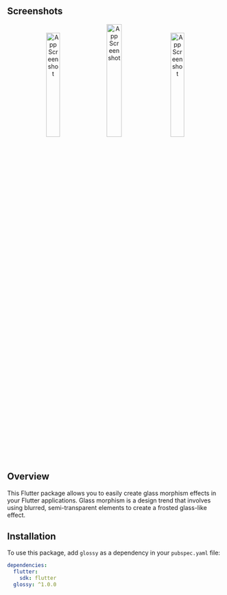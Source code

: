 ## Screenshots
<p align="center">
<img src="https://firebasestorage.googleapis.com/v0/b/gamaru-mobile-app.appspot.com/o/Screenshot_20240210-130534_Gamaru~2.png?alt=media&token=59cf2608-4e4e-47c2-99b2-8efd76c44fe7" alt="App Screenshot" style="width: 25%; margin-right: 10px;">
  <img src="https://firebasestorage.googleapis.com/v0/b/gamaru-mobile-app.appspot.com/o/Screenshot%20from%202024-02-10%2015-36-04.png?alt=media&token=6269e946-6913-40ac-a4c3-0bf72b5c3f2e" alt="App Screenshot" style="width: 26%; margin-right: 10px;">
<img src="https://firebasestorage.googleapis.com/v0/b/gamaru-mobile-app.appspot.com/o/Screenshot_20240210-130540_Gamaru~2.png?alt=media&token=89cc7b23-e009-4d04-a7ad-91c78f44a86f" alt="App Screenshot" style="width: 25%; margin-left: 5px;">
  
</p>

## Overview

This Flutter package allows you to easily create glass morphism effects in your Flutter applications. Glass morphism is a design trend that involves using blurred, semi-transparent elements to create a frosted glass-like effect.

## Installation

To use this package, add `glossy` as a dependency in your `pubspec.yaml` file:

```yaml
dependencies:
  flutter:
    sdk: flutter
  glossy: ^1.0.0


